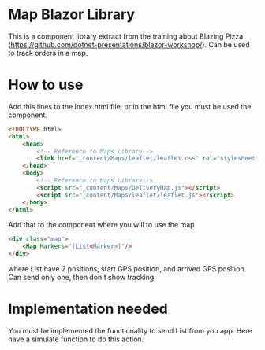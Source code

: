 ﻿# Map Blazor Library
This is a component library extract from the training about Blazing Pizza (https://github.com/dotnet-presentations/blazor-workshop/). Can be used to track orders in a map.

# How to use
Add this lines to the Index.html file, or in the html file you must be used the component.

```HTML
<!DOCTYPE html>
<html>
    <head> 
        <!-- Reference to Maps Library-->
        <link href="_content/Maps/leaflet/leaflet.css" rel="stylesheet" />
    </head>
    <body>
        <!-- Reference to Maps Library-->
        <script src="_content/Maps/DeliveryMap.js"></script>
        <script src="_content/Maps/leaflet/leaflet.js"></script>
    </body>
</html>
```

Add that to the component where you will to use the map
```HTML
<div class="map">
    <Map Markers="[List<Marker>]"/>
</div> 
```
  

where List<Marker> have 2 positions, start GPS position, and arrived GPS position. Can send only one, then don't show tracking.

# Implementation needed
You must be implemented the functionality to send List<Marker> from you app. Here have a simulate function to do this action.

